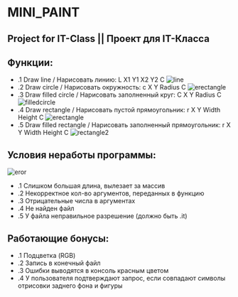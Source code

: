 # MINI_PAINT

## Project for IT-Class || Проект для IT-Класса

## Функции:
* .1 Draw line / Нарисовать линию: L X1 Y1 X2 Y2 C 
![line](https://user-images.githubusercontent.com/45800215/111527419-f74c6d00-8770-11eb-92ce-0387d9a0b09c.gif)
* .2 Draw circle / Нарисовать окружность: c X Y Radius C
![erectangle](https://user-images.githubusercontent.com/45800215/111527439-fddae480-8770-11eb-9a72-7ed1dc0fd731.gif)
* .3 Draw filled circle / Нарисовать заполненный круг: C X Y Radius C
![filledcircle](https://user-images.githubusercontent.com/45800215/111527453-02070200-8771-11eb-8b0e-d8a6ffbf35f9.gif)
* .4 Draw rectangle / Нарисовать пустой прямоугольник: r X Y Width Height C
![erectangle](https://user-images.githubusercontent.com/45800215/111527481-07fce300-8771-11eb-9df7-9bb834aaf573.gif)
* .5 Draw filled rectangle / Нарисовать заполненный прямоугольник: r X Y Width Height C
![rectangle2](https://user-images.githubusercontent.com/45800215/111527509-0e8b5a80-8771-11eb-9bfd-86f1060be23d.gif)

## Условия неработы программы:
![eror](https://user-images.githubusercontent.com/45800215/111527523-121ee180-8771-11eb-938a-edfb8773b5f6.gif)
* .1 Слишком большая длина, вылезает за массив 
* .2 Некорректное кол-во аргументов, переданных в функцию
* .3 Отрицательные числа в аргументах 
* .4 Не найден файл
* .5 У файла неправильное разрешение (должно быть .it)

## Работающие бонусы:
* .1 Подцветка (RGB)
* .2 Запись в конечный файл
* .3 Ошибки выводятся в консоль красным цветом
* .4 У пользователя подтверждают запрос, если совпадают символы отрисовки заднего фона и фигуры
